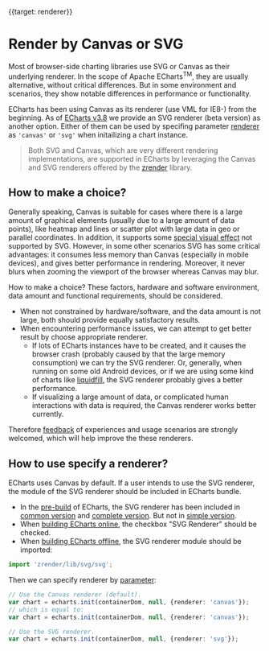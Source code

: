 {{target: renderer}}

# Render by Canvas or SVG

Most of browser-side charting libraries use SVG or Canvas as their underlying renderer. In the scope of Apache ECharts<sup>TM</sup>, they are usually alternative, without critical differences. But in some environment and scenarios, they show notable differences in performance or functionality.

ECharts has been using Canvas as its renderer (use VML for IE8-) from the beginning. As of [ECharts v3.8](https://github.com/apache/echarts/releases) we provide an SVG renderer (beta version) as another option. Either of them can be used by specifing parameter [renderer](api.html#echarts.init) as `'canvas'` or `'svg'` when initailizing a chart instance.

> Both SVG and Canvas, which are very different rendering implementations, are supported in ECharts by leveraging the Canvas and SVG renderers offered by the [zrender](https://github.com/ecomfe/zrender) library.

## How to make a choice?

Generally speaking, Canvas is suitable for cases where there is a large amount of graphical elements (usually due to a large amount of data points), like heatmap and lines or scatter plot with large data in geo or parallel coordinates. In addition, it supports some [special visual effect](${websitePath}/examples/en/editor.html?c=lines-bmap-effect) not supported by SVG. However, in some other scenarios SVG has some critical advantages: it consumes less memory than Canvas (especially in mobile devices), and gives better performance in rendering. Moreover, it never blurs when zooming the viewport of the browser whereas Canvas may blur.

How to make a choice? These factors, hardware and software environment, data amount and functional requirements, should be considered.

+ When not constrained by hardware/software, and the data amount is not large, both should provide equally satisfactory results.
+ When encountering performance issues, we can attempt to get better result by choose appropriate renderer.
    + If lots of ECharts instances have to be created, and it causes the browser crash (probably caused by that the large memory consumption) we can try the SVG renderer. Or, generally, when running on some old Android devices, or if we are using some kind of charts like [liquidfill](https://ecomfe.github.io/echarts-liquidfill/example/), the SVG renderer probably gives a better performance.
    + If visualizing a large amount of data, or complicated human interactions with data is required, the Canvas renderer works better currently.

Therefore [feedback](https://github.com/apache/echarts/issues/new) of experiences and usage scenarios are strongly welcomed, which will help improve the these renderers.

## How to use specify a renderer?

ECharts uses Canvas by default. If a user intends to use the SVG renderer, the module of the SVG renderer should be included in ECharts bundle.

+ In the [pre-build](https://www.jsdelivr.com/package/npm/echarts) of ECharts, the SVG renderer has been included in [common version](https://cdn.jsdelivr.net/npm/echarts/dist/echarts.common.min.js) and [complete version](https://cdn.jsdelivr.net/npm/echarts/dist/echarts.min.js). But not in [simple version](https://cdn.jsdelivr.net/npm/echarts/dist/echarts.simple.min.js).
+ When [building ECharts online](${websitePath}/en/builder.html), the checkbox "SVG Renderer" should be checked.
+ When [building ECharts offline](tutorial.html#Use%20ECharts%20with%20bundler%20and%20NPM), the SVG renderer module should be imported:

```ts
import 'zrender/lib/svg/svg';
```

Then we can specify renderer by [parameter](api.html#echarts.init):

```ts
// Use the Canvas renderer (default).
var chart = echarts.init(containerDom, null, {renderer: 'canvas'});
// which is equal to:
var chart = echarts.init(containerDom, null, {renderer: 'canvas'});

// Use the SVG renderer.
var chart = echarts.init(containerDom, null, {renderer: 'svg'});
```
